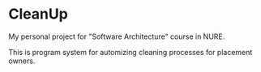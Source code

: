 # CleanUp

My personal project for "Software Architecture" course in NURE.

This is program system for automizing cleaning processes for placement owners.
